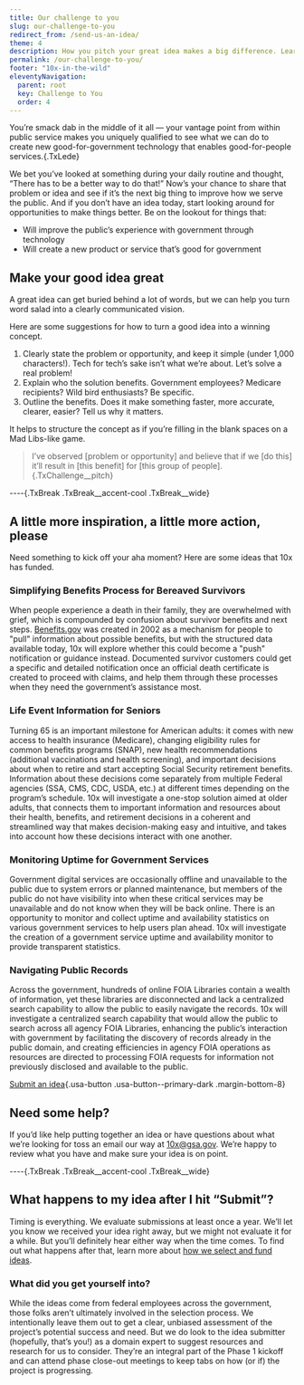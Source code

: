 ```yaml
---
title: Our challenge to you
slug: our-challenge-to-you
redirect_from: /send-us-an-idea/
theme: 4
description: How you pitch your great idea makes a big difference. Learn how to create a great pitch for 10x's good-for-government, good-for-people tech solutions.
permalink: /our-challenge-to-you/
footer: "10x-in-the-wild"
eleventyNavigation:
  parent: root
  key: Challenge to You
  order: 4
---
```


You’re smack dab in the middle of it all — your vantage point from within public service makes you uniquely qualified to see what we can do to create new good-for-government technology that enables good-for-people services.{.TxLede}

We bet you’ve looked at something during your daily routine and thought, “There has to be a better way to do that!” Now’s your chance to share that problem or idea and see if it’s the next big thing to improve how we serve the public. And if you don’t have an idea today, start looking around for opportunities to make things better. Be on the lookout for things that:
- Will improve the public’s experience with government through technology
- Will create a new product or service that’s good for government

## Make your good idea great
A great idea can get buried behind a lot of words, but we can help you turn word salad into a clearly communicated vision.

Here are some suggestions for how to turn a good idea into a winning concept.

1. Clearly state the problem or opportunity, and keep it simple (under 1,000 characters!). Tech for tech’s sake isn’t what we’re about. Let’s solve a real problem!
2. Explain who the solution benefits. Government employees? Medicare recipients?  Wild bird enthusiasts? Be specific.
3. Outline the benefits. Does it make something faster, more accurate, clearer, easier? Tell us why it matters.


It helps to structure the concept as if you’re filling in the blank spaces on a Mad Libs-like game.

> I’ve observed \[problem or opportunity] and believe that if we \[do this] it’ll result in \[this benefit] for \[this group of people].{.TxChallenge__pitch}

----{.TxBreak .TxBreak__accent-cool .TxBreak__wide}

## A little more inspiration, a little more action, please
Need something to kick off your aha moment? Here are some ideas that 10x has funded. 

### Simplifying Benefits Process for Bereaved Survivors
When people experience a death in their family, they are overwhelmed with grief, which is compounded by confusion about survivor benefits and next steps. [Benefits.gov](http://benefits.gov/) was created in 2002 as a mechanism for people to "pull" information about possible benefits, but with the structured data available today, 10x will explore whether this could become a "push" notification or guidance instead. Documented survivor customers could get a specific and detailed notification once an official death certificate is created to proceed with claims, and help them through these processes when they need the government’s assistance most.

### Life Event Information for Seniors
Turning 65 is an important milestone for American adults: it comes with new access to health insurance (Medicare), changing eligibility rules for common benefits programs (SNAP), new health recommendations (additional vaccinations and health screening), and important decisions about when to retire and start accepting Social Security retirement benefits. Information about these decisions come separately from multiple Federal agencies (SSA, CMS, CDC, USDA, etc.) at different times depending on the program’s schedule. 10x will investigate a one-stop solution aimed at older adults, that connects them to important information and resources about their health, benefits, and retirement decisions in a coherent and streamlined way that makes decision-making easy and intuitive, and takes into account how these decisions interact with one another.

### Monitoring Uptime for Government Services
Government digital services are occasionally offline and unavailable to the public due to system errors or planned maintenance, but members of the public do not have visibility into when these critical services may be unavailable and do not know when they will be back online. There is an opportunity to monitor and collect uptime and availability statistics on various government services to help users plan ahead. 10x will investigate the creation of a government service uptime and availability monitor to provide transparent statistics.

### Navigating Public Records
Across the government, hundreds of online FOIA Libraries contain a wealth of information, yet these libraries are disconnected and lack a centralized search capability to allow the public to easily navigate the records. 10x will investigate a centralized search capability that would allow the public to search across all agency FOIA Libraries, enhancing the public’s interaction with government by facilitating the discovery of records already in the public domain, and creating efficiencies in agency FOIA operations as resources are directed to processing FOIA requests for information not previously disclosed and available to the public.


[Submit an idea](https://feedback.gsa.gov/jfe/form/SV_1Im8dTPnjnV3HpP/){.usa-button .usa-button--primary-dark .margin-bottom-8}

## Need some help?
If you’d like help putting together an idea or have questions about what we’re looking for toss an email our way at 10x@gsa.gov. We’re happy to review what you have and make sure your idea is on point.

----{.TxBreak .TxBreak__accent-cool .TxBreak__wide}

## What happens to my idea after I hit “Submit”?
Timing is everything. We evaluate submissions at least once a year. We’ll let you know we received your idea right away, but we might not evaluate it for a while. But you’ll definitely hear either way when the time comes. To find out what happens after that, learn more about [how we select and fund ideas](../making-each-dollar-count/). 

### What did you get yourself into?
While the ideas come from federal employees across the government, those folks aren’t ultimately involved in the selection process. We intentionally leave them out to get a clear, unbiased assessment of the project’s potential success and need.  But we do look to the idea submitter (hopefully, that’s you!) as a domain expert to suggest resources and research for us to consider. They’re an integral part of the Phase 1 kickoff and can attend phase close-out meetings to keep tabs on how (or if) the project is progressing.

